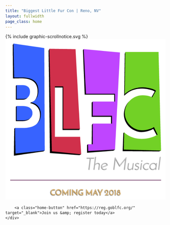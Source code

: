 ```yaml
---
title: "Biggest Little Fur Con | Reno, NV"
layout: fullwidth
page_class: home
---
```

<div id="home-curtain-left"></div>
<div id="home-curtain-right"></div>
<div id="home-curtain-main"></div>
<div id="home-curtain-end"></div>
<div id="home-scroll-notice">{% include graphic-scrollnotice.svg %}</div>
<div id="home-stage" class="big-chunk textcenter">
	<div id="home-stage-content">
		<img src="/assets/theme/home-logo.png" alt="BLFC the Musical | Coming May 2018">

		<a class="home-button" href="https://reg.goblfc.org/" target="_blank">Join us &amp; register today</a>
	</div>
</div>

<script>
	$(window).scroll(function(){

		var wScroll = $(this).scrollTop();
		var wHeight = $(window).height();

		$('#home-curtain-main').css({
			'transform' : 'translate(0, -' + wScroll / 0.9 + '%)'
		});

		$('#home-stage-content').css({
			'transform' : 'translate(0, -' + wScroll / 4 + '%)'
		});

		if ( wScroll > 10 ) {
			$('#home-scroll-notice').css({
				'opacity' : '0';
			});
		}

		if ( wScroll > $('#home-curtain-end').offset().top ) {
			console.log("What's up, Doc?");
		}


	});
</script>